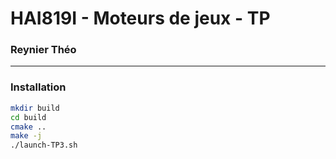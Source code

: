 # HAI819I - Moteurs de jeux - TP

### Reynier Théo

---
### Installation
```bash
mkdir build
cd build
cmake ..
make -j
./launch-TP3.sh
```